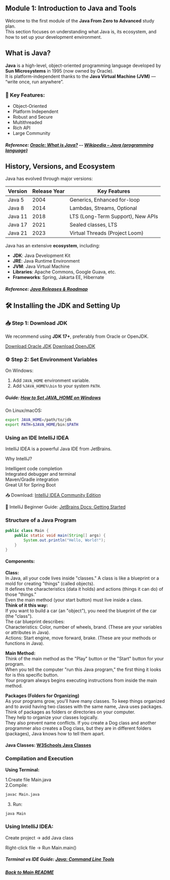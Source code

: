 ## Module 1: Introduction to Java and Tools

Welcome to the first module of the **Java From Zero to Advanced** study plan.  
This section focuses on understanding what Java is, its ecosystem, and how to set up your development environment.


## What is Java?

**Java** is a high-level, object-oriented programming language developed by **Sun Microsystems** in 1995 (now owned by Oracle).  
It is platform-independent thanks to the **Java Virtual Machine (JVM)** — “write once, run anywhere”.

### 🔑 Key Features:
- Object-Oriented
- Platform Independent
- Robust and Secure
- Multithreaded
- Rich API
- Large Community

#####  Reference: [Oracle: What is Java?](https://www.oracle.com/java/technologies/javase-downloads.html) -- [Wikipedia – Java (programming language)](https://en.wikipedia.org/wiki/Java_(programming_language))

   
## History, Versions, and Ecosystem

Java has evolved through major versions:

| Version | Release Year | Key Features |
|--------|--------------|---------------|
| Java 5 | 2004 | Generics, Enhanced for-loop |
| Java 8 | 2014 | Lambdas, Streams, Optional |
| Java 11 | 2018 | LTS (Long-Term Support), New APIs |
| Java 17 | 2021 | Sealed classes, LTS |
| Java 21 | 2023 | Virtual Threads (Project Loom) |

Java has an extensive **ecosystem**, including:
- **JDK**: Java Development Kit
- **JRE**: Java Runtime Environment
- **JVM**: Java Virtual Machine
- **Libraries**: Apache Commons, Google Guava, etc.
- **Frameworks**: Spring, Jakarta EE, Hibernate

##### Reference: [Java Releases & Roadmap](https://www.oracle.com/java/technologies/javase/jdk11-support-roadmap.html)

## 🛠 Installing the JDK and Setting Up

### 📥 Step 1: Download JDK

We recommend using **JDK 17+**, preferably from Oracle or OpenJDK.

[Download Oracle JDK](https://www.oracle.com/java/technologies/javase-downloads.html)
[Download OpenJDK](https://jdk.java.net/)

### ⚙ Step 2: Set Environment Variables

On Windows:

1. Add `JAVA_HOME` environment variable.
2. Add `%JAVA_HOME%\bin` to your system `PATH`.

##### Guide: [How to Set JAVA_HOME on Windows](https://confluence.atlassian.com/doc/setting-the-java_home-variable-in-windows-8895.html)

On Linux/macOS:  

```bash
export JAVA_HOME=/path/to/jdk
export PATH=$JAVA_HOME/bin:$PATH
```

### Using an IDE IntelliJ IDEA

IntelliJ IDEA is a powerful Java IDE from JetBrains.

Why IntelliJ?  

Intelligent code completion  
Integrated debugger and terminal  
Maven/Gradle integration  
Great UI for Spring Boot  

📥 Download: [IntelliJ IDEA Community Edition](https://www.jetbrains.com/idea/download/)

📖 IntelliJ Beginner Guide: [JetBrains Docs: Getting Started](https://www.jetbrains.com/help/idea/discover-intellij-idea.html)


###  Structure of a Java Program

```java
public class Main {
    public static void main(String[] args) {
        System.out.println("Hello, World!");
    }
}
```
 #### Components:
 
**Class:**   
In Java, all your code lives inside "classes." A class is like a blueprint or a mold for creating  "things" (called objects).  
It defines the characteristics (data it holds) and actions (things it can do) of those "things."  
Even the main method (your start button) must live inside a class.  
**Think of it this way:**  
If you want to build a car (an "object"), you need the blueprint of the car (the "class").   
The car blueprint describes:  
Characteristics: Color, number of wheels, brand. (These are your variables or attributes in Java).  
Actions: Start engine, move forward, brake. (These are your methods or functions in Java).  

**Main Method:**  
Think of the main method as the "Play" button or the "Start" button for your program.  
When you tell the computer "run this Java program," the first thing it looks for is this specific button.  
Your program always begins executing instructions from inside the main method.

**Packages (Folders for Organizing)**   
As your programs grow, you'll have many classes. To keep things organized and to avoid having two classes with  the same name, Java uses packages.  
Think of packages as folders or directories on your computer.  
They help to organize your classes logically.  
They also prevent name conflicts. If you create a Dog class and another programmer also creates a Dog class,   but they are in different folders (packages), Java knows how to tell them apart.  

#### Java Classes: [W3Schools Java Classes](https://www.w3schools.com/java/java_classes.asp)

### Compilation and Execution  
**Using Terminal:**  

1.Create file Main.java  
2.Compile:

```bash
javac Main.java
```

3. Run:
   
```bash
java Main
```

### Using IntelliJ IDEA:
Create project → add Java class

Right-click file → Run Main.main()

##### Terminal vs IDE Guide: [Java: Command Line Tools](https://docs.oracle.com/javase/8/docs/technotes/tools/)

##### [Back to Main README](../../README.md)
